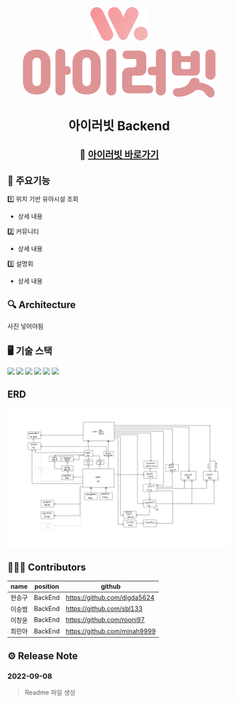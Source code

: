 <div align="center">
<p align="center"><img src="img_1.png"></p>

![img.png](img.png)
<h1>아이러빗 Backend</h1>

## 🏫 [아이러빗 바로가기][iluvit-link]
[iluvit-link]: https://iluvit.app/

</div>


## 📱 주요기능

1️⃣ 위치 기반 유아시설 조회
- 상세 내용

2️⃣ 커뮤니티
- 상세 내용

3️⃣ 설명회
- 상세 내용

## 🔍 Architecture
사진 넣어야됨

## 🖥 기술 스택
<img src="https://img.shields.io/badge/SpringBoot-6DB33F?style=flat&logo=SpringBoot&logoColor=white"/> <img src="https://img.shields.io/badge/SpringSecurity-6DB33F?style=flat&logo=SpringSecurity&logoColor=white"/> <img src="https://img.shields.io/badge/AmazonEC2-FF9900?style=flat&logo=AmazonEC2&logoColor=white"/> <img src="https://img.shields.io/badge/Jenkins-D24939?style=flat&logo=Jenkins&logoColor=white"/> <img src="https://img.shields.io/badge/NGINX-009639?style=flat&logo=NGINX&logoColor=white"/> <img src="https://img.shields.io/badge/JSON Web Tokens-000000?style=flat&logo=JSONWebTokens"/>



## ERD
![](iluviterd.jpeg)

## 🧑🏻‍💻 Contributors
| name | position   | github                    |
|------|------------|---------------------------|
| 현승구  | BackEnd    | https://github.com/digda5624      |
| 이승범  | BackEnd | https://github.com/sbl133 |
| 이창윤  | BackEnd | https://github.com/rooni97 |
| 최민아  | BackEnd | https://github.com/minah9999 |

## ⚙️ Release Note
### 2022-09-08
> Readme 파일 생성
